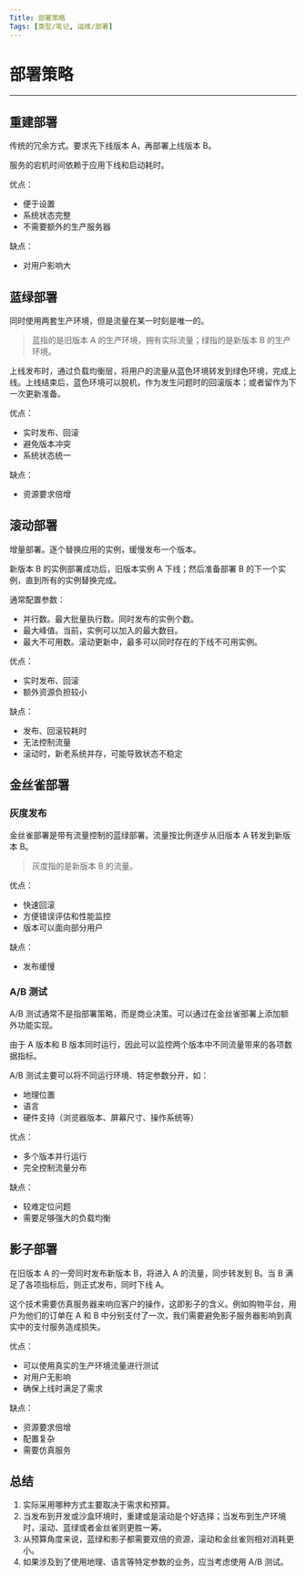 ```yaml
---
Title: 部署策略
Tags: [类型/笔记, 运维/部署]
---
```


# 部署策略

---

## 重建部署

传统的冗余方式。要求先下线版本 A，再部署上线版本 B。

服务的宕机时间依赖于应用下线和启动耗时。

优点：
- 便于设置
- 系统状态完整
- 不需要额外的生产服务器

缺点：
- 对用户影响大

## 蓝绿部署

同时使用两套生产环境，但是流量在某一时刻是唯一的。

> 蓝指的是旧版本 A 的生产环境，拥有实际流量；绿指的是新版本 B 的生产环境。

上线发布时，通过负载均衡层，将用户的流量从蓝色环境转发到绿色环境，完成上线。上线结束后，蓝色环境可以脱机，作为发生问题时的回滚版本；或者留作为下一次更新准备。

优点：
- 实时发布、回滚
- 避免版本冲突
- 系统状态统一

缺点：
* 资源要求倍增

## 滚动部署

增量部署。逐个替换应用的实例，缓慢发布一个版本。

新版本 B 的实例部署成功后，旧版本实例 A 下线；然后准备部署 B 的下一个实例，直到所有的实例替换完成。

通常配置参数：
- 并行数。最大批量执行数。同时发布的实例个数。
- 最大峰值。当前，实例可以加入的最大数目。
- 最大不可用数。滚动更新中，最多可以同时存在的下线不可用实例。

优点：
- 实时发布、回滚
- 额外资源负担较小

缺点：
- 发布、回滚较耗时
- 无法控制流量
- 滚动时，新老系统并存，可能导致状态不稳定

## 金丝雀部署

### 灰度发布

金丝雀部署是带有流量控制的蓝绿部署。流量按比例逐步从旧版本 A 转发到新版本 B。

> 灰度指的是新版本 B 的流量。

优点：
- 快速回滚
- 方便错误评估和性能监控
- 版本可以面向部分用户

缺点：
- 发布缓慢

### A/B 测试

A/B 测试通常不是指部署策略，而是商业决策。可以通过在金丝雀部署上添加额外功能实现。

由于 A 版本和 B 版本同时运行，因此可以监控两个版本中不同流量带来的各项数据指标。

A/B 测试主要可以将不同运行环境、特定参数分开，如：
- 地理位置
- 语言
- 硬件支持（浏览器版本、屏幕尺寸、操作系统等）

优点：
- 多个版本并行运行
- 完全控制流量分布

缺点：
- 较难定位问题
- 需要足够强大的负载均衡

## 影子部署

在旧版本 A 的一旁同时发布新版本 B，将进入 A 的流量，同步转发到 B。当 B 满足了各项指标后，则正式发布，同时下线 A。

这个技术需要仿真服务器来响应客户的操作，这即影子的含义。例如购物平台，用户为他们的订单在 A 和 B 中分别支付了一次，我们需要避免影子服务器影响到真实中的支付服务造成损失。

优点：
- 可以使用真实的生产环境流量进行测试
- 对用户无影响
- 确保上线时满足了需求

缺点：
- 资源要求倍增
- 配置复杂
- 需要仿真服务

## 总结

1. 实际采用哪种方式主要取决于需求和预算。
2. 当发布到开发或沙盒环境时，重建或是滚动是个好选择；当发布到生产环境时，滚动、蓝绿或者金丝雀则更胜一筹。
3. 从预算角度来说，蓝绿和影子都需要双倍的资源，滚动和金丝雀则相对消耗更小。
4. 如果涉及到了使用地理、语言等特定参数的业务，应当考虑使用 A/B 测试。